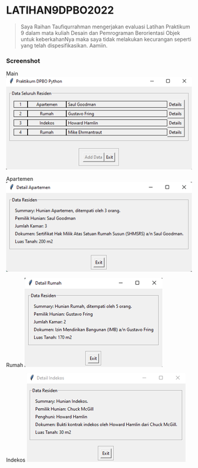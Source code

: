 # LATIHAN9DPBO2022
> Saya Raihan Taufiqurrahman mengerjakan evaluasi Latihan Praktikum 9 dalam mata kuliah Desain dan Pemrograman Berorientasi Objek untuk keberkahanNya maka saya tidak melakukan kecurangan seperti yang telah dispesifikasikan. Aamiin.

### Screenshot
Main
![1](https://github.com/raihantaufiq/LATIHAN9DPBO2022/blob/main/screenshot/Screenshot%20(1).png?raw=true)

Apartemen
![2](https://github.com/raihantaufiq/LATIHAN9DPBO2022/blob/main/screenshot/Screenshot%20(2).png?raw=true)

Rumah
![3](https://github.com/raihantaufiq/LATIHAN9DPBO2022/blob/main/screenshot/Screenshot%20(3).png?raw=true)

Indekos
![4](https://github.com/raihantaufiq/LATIHAN9DPBO2022/blob/main/screenshot/Screenshot%20(4).png?raw=true)
